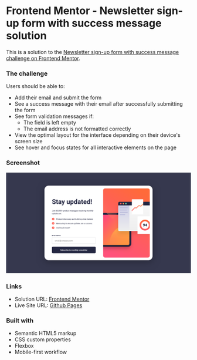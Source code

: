 # Frontend Mentor - Newsletter sign-up form with success message solution

This is a solution to the [Newsletter sign-up form with success message challenge on Frontend Mentor](https://www.frontendmentor.io/challenges/newsletter-signup-form-with-success-message-3FC1AZbNrv).

### The challenge

Users should be able to:

- Add their email and submit the form
- See a success message with their email after successfully submitting the form
- See form validation messages if:
  - The field is left empty
  - The email address is not formatted correctly
- View the optimal layout for the interface depending on their device's screen size
- See hover and focus states for all interactive elements on the page

### Screenshot

![](./assets/images/screenshot.png)

### Links

- Solution URL: [Frontend Mentor](https://www.frontendmentor.io/solutions/responsive-sign-up-form-with-validation-hmu-5XyFf3)
- Live Site URL: [Github Pages](https://sergrosu.github.io/newsletter-sign-up-with-success-message/)

### Built with

- Semantic HTML5 markup
- CSS custom properties
- Flexbox
- Mobile-first workflow